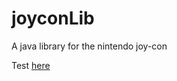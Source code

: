 # joyconLib
A java library for the nintendo joy-con

Test [here](https://github.com/Virus57000/joyconLib-Test)
